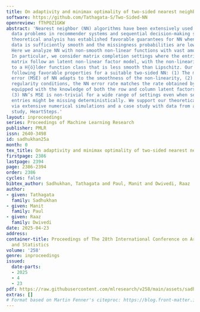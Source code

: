```yaml
---
title: On adaptivity and minimax optimality of two-sided nearest neighbors
software: https://github.com/Tathagata-S/Two-Sided-NN
openreview: fThPOZ1GKW
abstract: 'Nearest neighbor (NN) algorithms have been extensively used for missing
  data problems in recommender systems and sequential decision-making systems. Prior
  theoretical analysis has established favorable guarantees for NN when the underlying
  data is sufficiently smooth and the missingness probabilities are lower bounded.
  Here we analyze NN with non-smooth non-linear functions with vast amounts of missingness.
  In particular, we consider matrix completion settings where the entries of the underlying
  matrix follow an latent non-linear factor model, with the non-linearity belonging
  to a H{ö}lder function class that is less smooth than Lipschitz. Our results establish
  following favorable properties for a suitable two-sided NN: (1) The mean squared
  error (MSE) of NN adapts to the smoothness of the non-linearity, (2) under certain
  regularity conditions, the NN error rate matches the rate obtained by an oracle
  equipped with the knowledge of both the row and column latent factors, and finally
  (3) NN’s MSE is non-trivial for a wide range of settings even when several matrix
  entries might be missing deterministically. We support our theoretical findings
  via extensive numerical simulations and a case study with data from a mobile health
  study, HeartSteps.'
layout: inproceedings
series: Proceedings of Machine Learning Research
publisher: PMLR
issn: 2640-3498
id: sadhukhan25a
month: 0
tex_title: On adaptivity and minimax optimality of two-sided nearest neighbors
firstpage: 2386
lastpage: 2394
page: 2386-2394
order: 2386
cycles: false
bibtex_author: Sadhukhan, Tathagata and Paul, Manit and Dwivedi, Raaz
author:
- given: Tathagata
  family: Sadhukhan
- given: Manit
  family: Paul
- given: Raaz
  family: Dwivedi
date: 2025-04-23
address:
container-title: Proceedings of The 28th International Conference on Artificial Intelligence
  and Statistics
volume: '258'
genre: inproceedings
issued:
  date-parts:
  - 2025
  - 4
  - 23
pdf: https://raw.githubusercontent.com/mlresearch/v258/main/assets/sadhukhan25a/sadhukhan25a.pdf
extras: []
# Format based on Martin Fenner's citeproc: https://blog.front-matter.io/posts/citeproc-yaml-for-bibliographies/
---
```

